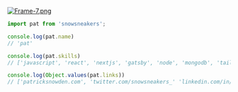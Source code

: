 [![Frame-7.png](https://i.postimg.cc/Vvxc0k5V/Frame-7.png)](https://postimg.cc/WqwyQjGG)
```typescript
import pat from 'snowsneakers';

console.log(pat.name)
// 'pat'

console.log(pat.skills)
// ['javascript', 'react', 'nextjs', 'gatsby', 'node', 'mongodb', 'tailwindcss, 'html', 'css', 'sass']

console.log(Object.values(pat.links))
// ['patricksnowden.com', 'twitter.com/snowsneakers_' 'linkedin.com/in/patricksnowden']
```
